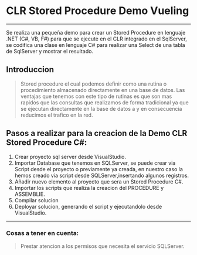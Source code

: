 # CLR Stored Procedure Demo Vueling
---

Se realiza una pequeña demo para crear un Stored Procedure en lenguaje .NET (C#, VB, F#) para que se ejecute en el CLR integrado en el SqlServer, 
se codifica una clase en lenguaje C# para realizar una Select de una tabla de SqlServer y mostrar el resultado.

## Introduccion
> Stored procedure el cual podemos definir como una rutina o procedimiento  almacenado directamente en una base de datos. 
Las ventajas que tenemos con este tipo de rutinas es que son mas rapidos que las consultas que realizamos  de forma tradicional ya que se ejecutan directamente en la base de datos a y en consecuencia reducimos el trafico en la red.


## Pasos a realizar para la creacion de la Demo CLR Stored Procedure C#:

1. Crear proyecto sql server desde VisualStudio.
2. Importar Database que tenemos en SQLServer, se puede crear via Script desde el proyecto o previamente ya creada, 
en nuestro caso la hemos creado via script desde SQLServer,insertando algunos registros.
3. Añadir nuevo elemento al proyecto que sera un Stored Procedure C#.
4. Importar los scripts que realiza la creacion del PROCEDURE y ASSEMBLIE.
5. Compilar solucion
6. Deployar solucion, generando el script y ejecutandolo desde VisualStudio.

---

### Cosas a tener en cuenta:
> Prestar atencion a los permisos que necesita el servicio SQLServer.